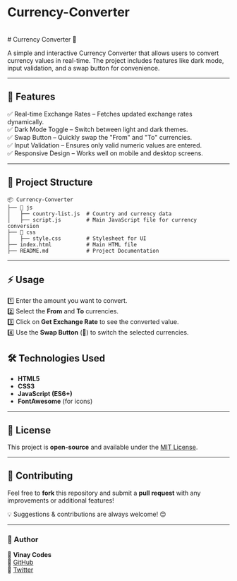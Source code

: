 # Currency-Converter
<br>
# Currency Converter 💱

A simple and interactive Currency Converter that allows users to convert currency values in real-time. The project includes features like dark mode, input validation, and a swap button for convenience.

---

## 🚀 Features

✅ Real-time Exchange Rates – Fetches updated exchange rates dynamically.  <br>
✅ Dark Mode Toggle – Switch between light and dark themes.  <br>
✅ Swap Button – Quickly swap the "From" and "To" currencies.  <br>
✅ Input Validation – Ensures only valid numeric values are entered.  <br>
✅ Responsive Design – Works well on mobile and desktop screens.  <br>

---

## 📂 Project Structure

```
📦 Currency-Converter
├── 📂 js
│   ├── country-list.js  # Country and currency data
│   ├── script.js        # Main JavaScript file for currency conversion
├── 📂 css
│   ├── style.css        # Stylesheet for UI
├── index.html           # Main HTML file
├── README.md            # Project Documentation
```

---

## ⚡ Usage

1️⃣ Enter the amount you want to convert.  
2️⃣ Select the **From** and **To** currencies.  
3️⃣ Click on **Get Exchange Rate** to see the converted value.  
4️⃣ Use the **Swap Button** (🔄) to switch the selected currencies.  
  


## 🛠️ Technologies Used

- **HTML5**
- **CSS3**
- **JavaScript (ES6+)**
- **FontAwesome** (for icons)

---

## 📜 License
This project is **open-source** and available under the [MIT License](LICENSE).

---

## 📩 Contributing
Feel free to **fork** this repository and submit a **pull request** with any improvements or additional features!

💡 Suggestions & contributions are always welcome! 😊

---

### 📌 Author
👤 **Vinay Codes**  
🔗 [GitHub](https://github.com/your-username)  
🔗 [Twitter](https://twitter.com/your-twitter)

